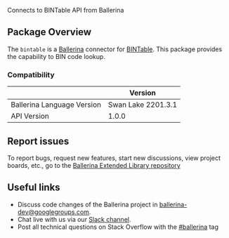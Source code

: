 Connects to BINTable API from Ballerina

## Package Overview
The `bintable` is a [Ballerina](https://ballerina.io/) connector for [BINTable](https://bintable.com/get-api).
This package provides the capability to BIN code lookup.

### Compatibility
|                               | Version               |
|-------------------------------|-----------------------|
| Ballerina Language Version    | Swan Lake 2201.3.1      |
| API Version                   | 1.0.0                 |

## Report issues
To report bugs, request new features, start new discussions, view project boards, etc., go to the [Ballerina Extended Library repository](https://github.com/ballerina-platform/ballerina-extended-library)

## Useful links
- Discuss code changes of the Ballerina project in [ballerina-dev@googlegroups.com](mailto:ballerina-dev@googlegroups.com).
- Chat live with us via our [Slack channel](https://ballerina.io/community/slack/).
- Post all technical questions on Stack Overflow with the [#ballerina](https://stackoverflow.com/questions/tagged/ballerina) tag

